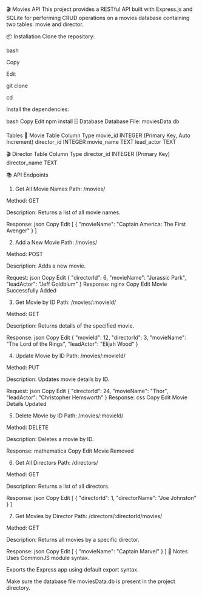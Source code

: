 🎬 Movies API
This project provides a RESTful API built with Express.js and SQLite for performing CRUD operations on a movies database containing two tables: movie and director.

📦 Installation
Clone the repository:

bash

Copy

Edit

git clone <your-repo-url>

cd <your-repo-directory>

Install the dependencies:

bash
Copy
Edit
npm install
🗄️ Database
Database File: moviesData.db

Tables
🎥 Movie Table
Column	Type
movie_id	INTEGER (Primary Key, Auto Increment)
director_id	INTEGER
movie_name	TEXT
lead_actor	TEXT

🎬 Director Table
Column	Type
director_id	INTEGER (Primary Key)
director_name	TEXT

📚 API Endpoints
1. Get All Movie Names
Path: /movies/

Method: GET

Description: Returns a list of all movie names.

Response:
json
Copy
Edit
[
  {
    "movieName": "Captain America: The First Avenger"
  }
]



2. Add a New Movie
Path: /movies/

Method: POST

Description: Adds a new movie.

Request:
json
Copy
Edit
{
  "directorId": 6,
  "movieName": "Jurassic Park",
  "leadActor": "Jeff Goldblum"
}
Response:
nginx
Copy
Edit
Movie Successfully Added





3. Get Movie by ID
Path: /movies/:movieId/

Method: GET

Description: Returns details of the specified movie.

Response:
json
Copy
Edit
{
  "movieId": 12,
  "directorId": 3,
  "movieName": "The Lord of the Rings",
  "leadActor": "Elijah Wood"
}





4. Update Movie by ID
Path: /movies/:movieId/

Method: PUT

Description: Updates movie details by ID.

Request:
json
Copy
Edit
{
  "directorId": 24,
  "movieName": "Thor",
  "leadActor": "Christopher Hemsworth"
}
Response:
css
Copy
Edit
Movie Details Updated





5. Delete Movie by ID
Path: /movies/:movieId/

Method: DELETE

Description: Deletes a movie by ID.

Response:
mathematica
Copy
Edit
Movie Removed






6. Get All Directors
Path: /directors/

Method: GET

Description: Returns a list of all directors.

Response:
json
Copy
Edit
[
  {
    "directorId": 1,
    "directorName": "Joe Johnston"
  }
]





7. Get Movies by Director
Path: /directors/:directorId/movies/

Method: GET

Description: Returns all movies by a specific director.

Response:
json
Copy
Edit
[
  {
    "movieName": "Captain Marvel"
  }
]
🧾 Notes
Uses CommonJS module syntax.

Exports the Express app using default export syntax.

Make sure the database file moviesData.db is present in the project directory.

